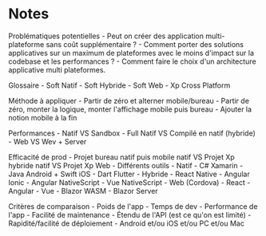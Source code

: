 # Notes

Problématiques potentielles
    - Peut on créer des application multi-plateforme sans coût supplémentaire ?
    - Comment porter des solutions applicatives sur un maximum de plateformes avec le moins d'impact sur la codebase et les performances ?
    - Comment faire le choix d'un architecture applicative multi plateformes.

Glossaire
    - Soft Natif
    - Soft Hybride
    - Soft Web
    - Xp Cross Platform

Méthode à appliquer
    - Partir de zéro et alterner mobile/bureau
    - Partir de zéro, monter la logique, monter l'affichage mobile puis bureau
    - Ajouter la notion mobile à la fin

Performances
    - Natif VS Sandbox
    - Full Natif VS Compilé en natif (hybride)
    - Web VS Wev + Server 

Efficacité de prod
    - Projet bureau natif puis mobile natif VS Projet Xp hybride natif VS Projet Xp Web
    - Différents outils
        - Natif
            - C# Xamarin
            - Java Android + Swift iOS
            - Dart Flutter
        - Hybride
            - React Native
            - Angular Ionic
            - Angular NativeScript
            - Vue NativeScript
        - Web (Cordova)
            - React
            - Angular
            - Vue
            - Blazor WASM
            - Blazor Server

Critères de comparaison
    - Poids de l'app
    - Temps de dev
    - Performance de l'app
    - Facilité de maintenance
    - Étendu de l'API (est ce qu'on est limité)
    - Rapidité/facilité de déploiement
    - Android et/ou iOS et/ou PC et/ou Mac